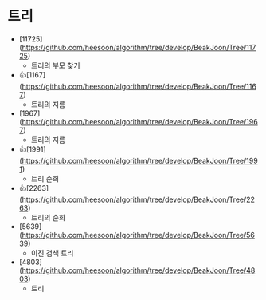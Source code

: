 트리
==========================================================================================
* [11725] (https://github.com/heesoon/algorithm/tree/develop/BeakJoon/Tree/11725)
  * 트리의 부모 찾기
* 👍[1167] (https://github.com/heesoon/algorithm/tree/develop/BeakJoon/Tree/1167)
  * 트리의 지름
* [1967] (https://github.com/heesoon/algorithm/tree/develop/BeakJoon/Tree/1967)
  * 트리의 지름
* 👍[1991] (https://github.com/heesoon/algorithm/tree/develop/BeakJoon/Tree/1991)
  * 트리 순회
* 👍[2263] (https://github.com/heesoon/algorithm/tree/develop/BeakJoon/Tree/2263)
  * 트리의 순회
* [5639] (https://github.com/heesoon/algorithm/tree/develop/BeakJoon/Tree/5639)
  * 이진 검색 트리
* [4803] (https://github.com/heesoon/algorithm/tree/develop/BeakJoon/Tree/4803)
  * 트리
